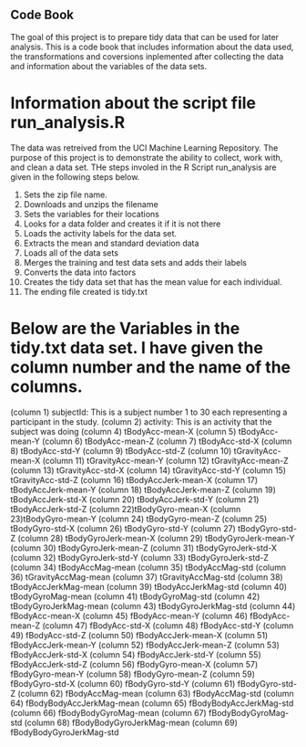 ## Code Book
 The goal of this project is to prepare tidy data that can be used for later analysis. This is a code book that includes information about the data used, the transformations and coversions inplemented after collecting the data and  information about the variables of the  data sets.

# Information about the script file run_analysis.R

The data was retreived from the UCI Machine Learning Repository. The purpose of this project is to demonstrate the ability to collect, work with, and clean a data set. THe steps involed in the R Script run_analysis are given in the following steps below.
 1. Sets the zip file name.
 2. Downloads and unzips the filename
 3. Sets the variables for their locations
 4. Looks for a data folder and creates it if it is not there
 5. Loads the activity labels for the data set.
 6. Extracts the mean and standard deviation data
 7. Loads all of the data sets
 8. Merges the training and test data sets and adds their labels
 9. Converts the data into factors
10. Creates the tidy data set that has the mean value for each individual.
11. The ending file created is tidy.txt


# Below are the Variables in the tidy.txt data set. I have given the column number and the name of the columns.

(column 1) subjectId: This is a subject number 1 to 30 each representing a participant in the study.
(column 2) activity: This is an activity that the subject was doing
(column  4) tBodyAcc-mean-X 
(column  5) tBodyAcc-mean-Y
(column  6) tBodyAcc-mean-Z
(column  7) tBodyAcc-std-X
(column  8) tBodyAcc-std-Y
(column  9) tBodyAcc-std-Z
(column 10) tGravityAcc-mean-X
(column 11) tGravityAcc-mean-Y
(column 12) tGravityAcc-mean-Z
(column 13) tGravityAcc-std-X
(column 14) tGravityAcc-std-Y
(column 15) tGravityAcc-std-Z
(column 16) tBodyAccJerk-mean-X
(column 17) tBodyAccJerk-mean-Y
(column 18) tBodyAccJerk-mean-Z
(column 19) tBodyAccJerk-std-X
(column 20) tBodyAccJerk-std-Y
(column 21) tBodyAccJerk-std-Z
(column 22)tBodyGyro-mean-X
(column 23)tBodyGyro-mean-Y
(column 24) tBodyGyro-mean-Z
(column 25) tBodyGyro-std-X
(column 26) tBodyGyro-std-Y
(column 27) tBodyGyro-std-Z
(column 28) tBodyGyroJerk-mean-X
(column 29) tBodyGyroJerk-mean-Y
(column 30) tBodyGyroJerk-mean-Z
(column 31) tBodyGyroJerk-std-X
(column 32) tBodyGyroJerk-std-Y
(column 33) tBodyGyroJerk-std-Z
(column 34) tBodyAccMag-mean
(column 35) tBodyAccMag-std
(column 36) tGravityAccMag-mean
(column 37) tGravityAccMag-std
(column 38) tBodyAccJerkMag-mean
(column 39) tBodyAccJerkMag-std
(column 40) tBodyGyroMag-mean
(column 41) tBodyGyroMag-std
(column 42) tBodyGyroJerkMag-mean
(column 43) tBodyGyroJerkMag-std
(column 44) fBodyAcc-mean-X
(column 45) fBodyAcc-mean-Y
(column 46) fBodyAcc-mean-Z
(column 47) fBodyAcc-std-X
(column 48) fBodyAcc-std-Y
(column 49) fBodyAcc-std-Z
(column 50) fBodyAccJerk-mean-X
(column 51) fBodyAccJerk-mean-Y
(column 52) fBodyAccJerk-mean-Z
(column 53) fBodyAccJerk-std-X
(column 54) fBodyAccJerk-std-Y
(column 55) fBodyAccJerk-std-Z
(column 56) fBodyGyro-mean-X
(column 57) fBodyGyro-mean-Y
(column 58) fBodyGyro-mean-Z
(column 59) fBodyGyro-std-X
(column 60) fBodyGyro-std-Y
(column 61) fBodyGyro-std-Z
(column 62) fBodyAccMag-mean
(column 63) fBodyAccMag-std
(column 64) fBodyBodyAccJerkMag-mean
(column 65) fBodyBodyAccJerkMag-std
(column 66) fBodyBodyGyroMag-mean
(column 67) fBodyBodyGyroMag-std
(column 68) fBodyBodyGyroJerkMag-mean
(column 69) fBodyBodyGyroJerkMag-std